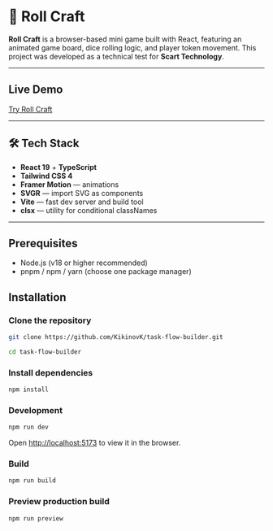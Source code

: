 # 🎲 Roll Craft

**Roll Craft** is a browser-based mini game built with React, featuring an animated game board, dice rolling logic, and player token movement.
This project was developed as a technical test for **Scart Technology**.

---

## Live Demo

[Try Roll Craft](https://kikinovk.github.io/roll-game/)

---

## 🛠️ Tech Stack

-  **React 19** + **TypeScript**
-  **Tailwind CSS 4**
-  **Framer Motion** — animations
-  **SVGR** — import SVG as components
-  **Vite** — fast dev server and build tool
-  **clsx** — utility for conditional classNames

---

## Prerequisites

* Node.js (v18 or higher recommended)
* pnpm / npm / yarn (choose one package manager)

## Installation
### Clone the repository
```sh
git clone https://github.com/KikinovK/task-flow-builder.git
```
```sh
cd task-flow-builder
```

### Install dependencies

```sh
npm install
```

### Development

```sh
npm run dev
```

Open [http://localhost:5173](http://localhost:5173) to view it in the browser.

### Build

```sh
npm run build
```

### Preview production build

```sh
npm run preview
```
